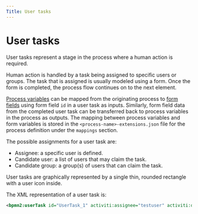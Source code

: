 ```yaml
---
Title: User tasks
---
```


# User tasks
User tasks represent a stage in the process where a human action is required.

Human action is handled by a task being assigned to specific users or groups. The task that is assigned is usually modeled using a form. Once the form is completed, the process flow continues on to the next element. 

[Process variables](../README.md#process-variables) can be mapped from the originating process to [form fields](../../modeling-forms/forms-fields.md) using form field `id` in a user task as inputs. Similarly, form field data from the completed user task can be transferred back to process variables in the process as outputs. The mapping between process variables and form variables is stored in the `<process-name>-extensions.json` file for the process definition under the `mappings` section. 

The possible assignments for a user task are:

* Assignee: a specific user is defined.
* Candidate user: a list of users that may claim the task. 
* Candidate group: a group(s) of users that can claim the task. 

User tasks are graphically represented by a single thin, rounded rectangle with a user icon inside. 

The XML representation of a user task is: 

```xml
<bpmn2:userTask id="UserTask_1" activiti:assignee="testuser" activiti:dueDate="2019-02-23T19:08:00" activiti:priority="medium" />
```